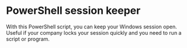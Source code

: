 # PowerShell session keeper

With this PowerShell script, you can keep your Windows session open. Useful if your company locks your session quickly and you need to run a script or program.
